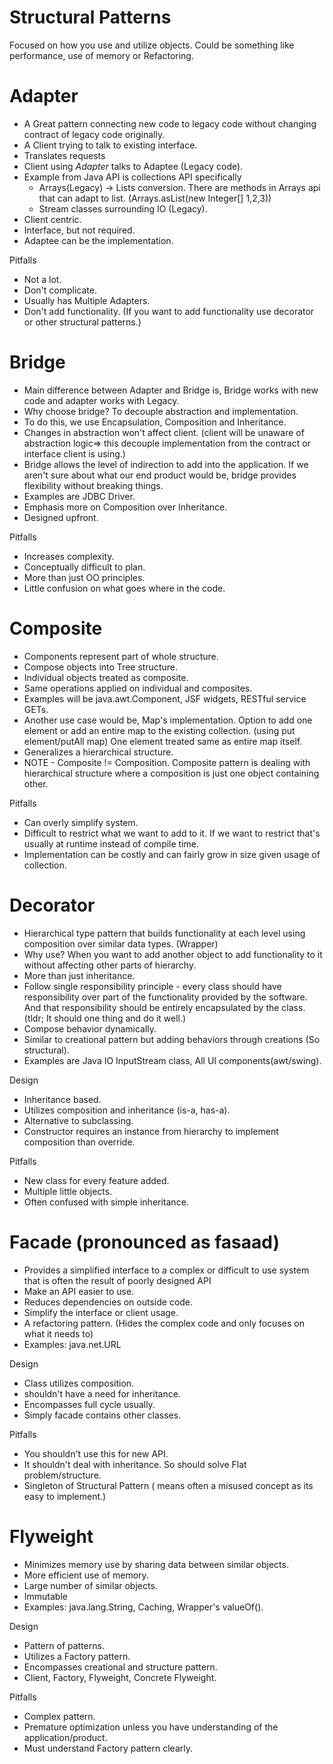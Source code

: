 # Structural Patterns

Focused on how you use and utilize objects. Could be something like performance, use of memory or Refactoring.

# Adapter

* A Great pattern connecting new code to legacy code without changing contract of legacy code originally.
* A Client trying to talk to existing interface.
* Translates requests
* Client using <i> Adapter </i> talks to Adaptee (Legacy code).
* Example from Java API is collections API specifically
    * Arrays(Legacy) -> Lists conversion. There are methods in Arrays api that can adapt to list. (Arrays.asList(new Integer[] 1,2,3))
    * Stream classes surrounding IO (Legacy).
* Client centric.
* Interface, but not required.
* Adaptee can be the implementation.

Pitfalls

* Not a lot.
* Don't complicate.
* Usually has Multiple Adapters.
* Don't add functionality. (If you want to add functionality use decorator or other structural patterns.)

# Bridge

* Main difference between Adapter and Bridge is, Bridge works with new code and adapter works with Legacy.
* Why choose bridge? To decouple abstraction and implementation.
* To do this, we use Encapsulation, Composition and Inheritance.
* Changes in abstraction won't affect client. (client will be unaware of abstraction logic=> this decouple implementation
 from the contract or interface client is using.)
* Bridge allows the level of indirection to add into the application. If we aren't sure about what our end product would
 be, bridge provides flexibility without breaking things.
* Examples are JDBC Driver.
* Emphasis more on Composition over Inheritance.
* Designed upfront.
 
Pitfalls
 
* Increases complexity.
* Conceptually difficult to plan.
* More than just OO principles.
* Little confusion on what goes where in the code.
 
# Composite
 
* Components represent part of whole structure.
* Compose objects into Tree structure.
* Individual objects treated as composite.
* Same operations applied on individual and composites.
* Examples will be java.awt.Component, JSF widgets, RESTful service GETs.
* Another use case would be, Map's implementation. Option to add one element or add an entire map to the existing collection.
  (using put element/putAll map)  One element treated same as entire map itself.
* Generalizes a hierarchical structure.
* NOTE - Composite != Composition. Composite pattern is dealing with hierarchical structure where a composition is just
one object containing other.
 
Pitfalls
 
* Can overly simplify system.
* Difficult to restrict what we want to add to it. If we want to restrict that's usually at runtime instead of compile time.
* Implementation can be costly and can fairly grow in size given usage of collection.
 
# Decorator
 
* Hierarchical type pattern that builds functionality at each level using composition over similar data types. (Wrapper)
* Why use? When you want to add another object to add functionality to it without affecting other parts of hierarchy.
* More than just inheritance.
* Follow single responsibility principle - every class should have responsibility over part of the functionality 
provided by the software. And that responsibility should be entirely encapsulated by the class.
(tldr; It should one thing and do it well.)
* Compose behavior dynamically.
* Similar to creational pattern but adding behaviors through creations (So structural).
* Examples are Java IO InputStream class, All UI components(awt/swing).

Design

* Inheritance based.
* Utilizes composition and inheritance (is-a, has-a).
* Alternative to subclassing.
* Constructor requires an instance from hierarchy to implement composition than override.

Pitfalls

* New class for every feature added.
* Multiple little objects.
* Often confused with simple inheritance.

# Facade (pronounced as fasaad)

* Provides a simplified interface to a complex or difficult to use system that is often the result of poorly designed API
* Make an API easier to use.
* Reduces dependencies on outside code.
* Simplify the interface or client usage.
* A refactoring pattern. (Hides the complex code and only focuses on what it needs to)
* Examples: java.net.URL

Design

* Class utilizes composition.
* shouldn't have a need for inheritance.
* Encompasses full cycle usually.
* Simply facade contains other classes.

Pitfalls

* You shouldn't use this for new API.
* It shouldn't deal with inheritance. So should solve Flat problem/structure.
* Singleton of Structural Pattern ( means often a misused concept as its easy to implement.)

# Flyweight

* Minimizes memory use by sharing data between similar objects.
* More efficient use of memory.
* Large number of similar objects.
* Immutable
* Examples: java.lang.String, Caching, Wrapper's valueOf().

Design

* Pattern of patterns.
* Utilizes a Factory pattern.
* Encompasses creational and structure pattern.
* Client, Factory, Flyweight, Concrete Flyweight.

Pitfalls

* Complex pattern.
* Premature optimization unless you have understanding of the application/product.
* Must understand Factory pattern clearly.